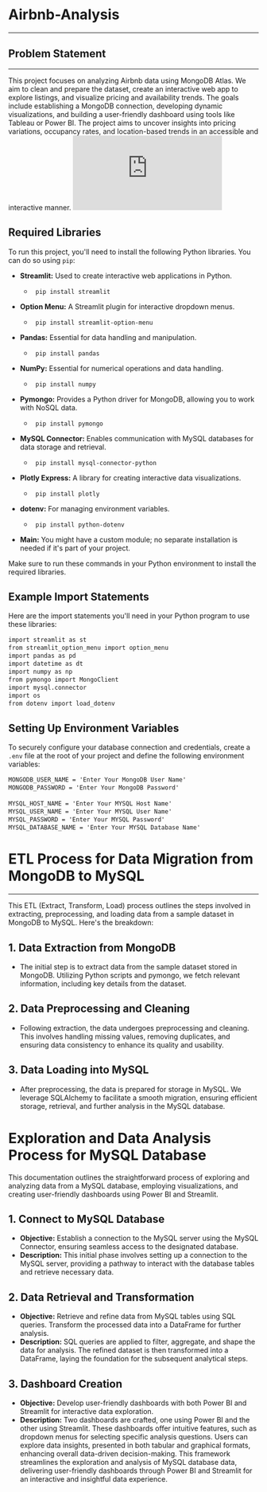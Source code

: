 # Airbnb-Analysis
___

## Problem Statement
___

This project focuses on analyzing Airbnb data using MongoDB Atlas. We aim to clean and prepare the dataset, create an interactive web app to explore listings, and visualize pricing and availability trends. The goals include establishing a MongoDB connection, developing dynamic visualizations, and building a user-friendly dashboard using tools like Tableau or Power BI. The project aims to uncover insights into pricing variations, occupancy rates, and location-based trends in an accessible and interactive manner.
![](https://github.com/Prakash-Kani/Airbnb-Analysis/blob/main/Dashboard.pdf)
## Required Libraries

To run this project, you'll need to install the following Python libraries. You can do so using `pip`:

- **Streamlit:** Used to create interactive web applications in Python.
   -      pip install streamlit
- **Option Menu:** A Streamlit plugin for interactive dropdown menus.
   -      pip install streamlit-option-menu
- **Pandas:** Essential for data handling and manipulation.
   -      pip install pandas
- **NumPy:** Essential for numerical operations and data handling.
   -      pip install numpy
- **Pymongo:** Provides a Python driver for MongoDB, allowing you to work with NoSQL data.
   -      pip install pymongo
- **MySQL Connector:** Enables communication with MySQL databases for data storage and retrieval.
   -      pip install mysql-connector-python
- **Plotly Express:** A library for creating interactive data visualizations.
   -      pip install plotly
- **dotenv:** For managing environment variables.
   -      pip install python-dotenv
- **Main:** You might have a custom module; no separate installation is needed if it's part of your project.

Make sure to run these commands in your Python environment to install the required libraries.


## Example Import Statements

Here are the import statements you'll need in your Python program to use these libraries:

```
import streamlit as st
from streamlit_option_menu import option_menu
import pandas as pd
import datetime as dt
import numpy as np
from pymongo import MongoClient 
import mysql.connector
import os
from dotenv import load_dotenv
```

## Setting Up Environment Variables

To securely configure your database connection and credentials, create a `.env` file at the root of your project and define the following environment variables:

```
MONGODB_USER_NAME = 'Enter Your MongoDB User Name'
MONGODB_PASSWORD = 'Enter Your MongoDB Password'

MYSQL_HOST_NAME = 'Enter Your MYSQL Host Name'
MYSQL_USER_NAME = 'Enter Your MYSQL User Name'
MYSQL_PASSWORD = 'Enter Your MYSQL Password'
MYSQL_DATABASE_NAME = 'Enter Your MYSQL Database Name'
```


# ETL Process for Data Migration from MongoDB to MySQL
___

This ETL (Extract, Transform, Load) process outlines the steps involved in extracting, preprocessing, and loading data from a sample dataset in MongoDB to MySQL. Here's the breakdown:

## 1. Data Extraction from MongoDB
- The initial step is to extract data from the sample dataset stored in MongoDB. Utilizing Python scripts and pymongo, we fetch relevant information, including key details from the dataset.
## 2. Data Preprocessing and Cleaning
- Following extraction, the data undergoes preprocessing and cleaning. This involves handling missing values, removing duplicates, and ensuring data consistency to enhance its quality and usability.
## 3. Data Loading into MySQL
- After preprocessing, the data is prepared for storage in MySQL. We leverage SQLAlchemy to facilitate a smooth migration, ensuring efficient storage, retrieval, and further analysis in the MySQL database.


# Exploration and Data Analysis Process for MySQL Database
This documentation outlines the straightforward process of exploring and analyzing data from a MySQL database, employing visualizations, and creating user-friendly dashboards using Power BI and Streamlit.

## 1. Connect to MySQL Database
- **Objective:** Establish a connection to the MySQL server using the MySQL Connector, ensuring seamless access to the designated database.
- **Description:** This initial phase involves setting up a connection to the MySQL server, providing a pathway to interact with the database tables and retrieve necessary data.
## 2. Data Retrieval and Transformation
- **Objective:** Retrieve and refine data from MySQL tables using SQL queries. Transform the processed data into a DataFrame for further analysis.
- **Description:** SQL queries are applied to filter, aggregate, and shape the data for analysis. The refined dataset is then transformed into a DataFrame, laying the foundation for the subsequent analytical steps.
## 3. Dashboard Creation
- **Objective:** Develop user-friendly dashboards with both Power BI and Streamlit for interactive data exploration.
- **Description:** Two dashboards are crafted, one using Power BI and the other using Streamlit. These dashboards offer intuitive features, such as dropdown menus for selecting specific analysis questions. Users can explore data insights, presented in both tabular and graphical formats, enhancing overall data-driven decision-making.
This framework streamlines the exploration and analysis of MySQL database data, delivering user-friendly dashboards through Power BI and Streamlit for an interactive and insightful data experience.
